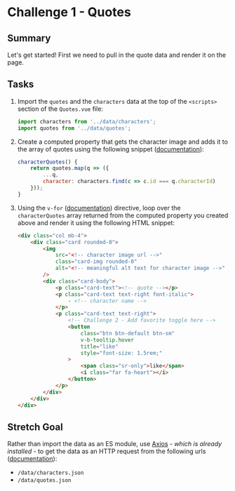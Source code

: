 # Challenge 1 - Quotes

## Summary

Let's get started! First we need to pull in the quote data and render it on the page.

## Tasks

1. Import the `quotes` and the `characters` data at the top of the `<scripts>` section of the `Quotes.vue` file:

    ```js
    import characters from '../data/characters';
    import quotes from '../data/quotes';
    ```

2. Create a computed property that gets the character image and adds it to the array of quotes using the following snippet ([documentation](!https://vuejs.org/v2/guide/computed.html)):

    ```js
    characterQuotes() {
        return quotes.map(q => ({
            ...q,
            character: characters.find(c => c.id === q.characterId)
        }));
    }
    ```

3. Using the `v-for` ([documentation](!https://vuejs.org/v2/guide/list.html)) directive, loop over the `characterQuotes` array returned from the computed property you created above and render it using the following HTML snippet:

    ```html
    <div class="col mb-4">
        <div class="card rounded-0">
            <img
                src="<!-- character image url -->"
                class="card-img rounded-0"
                alt="<!-- meaningful alt text for character image -->"
            />
            <div class="card-body">
                <p class="card-text"><!-- quote --></p>
                <p class="card-text text-right font-italic">
                    - <!-- character name -->
                </p>
                <p class="card-text text-right">
                    <!-- Challenge 2 - Add favorite toggle here -->
                    <button
                        class="btn btn-default btn-sm"
                        v-b-tooltip.hover
                        title="like"
                        style="font-size: 1.5rem;"
                    >
                        <span class="sr-only">like</span>
                        <i class="far fa-heart"></i>
                    </button>
                </p>
            </div>
        </div>
    </div>
    ```

## Stretch Goal

Rather than import the data as an ES module, use [Axios](https://github.com/axios/axios) - _which is already installed_ - to get the data as an HTTP request from the following urls ([documentation](https://vuejs.org/v2/cookbook/using-axios-to-consume-apis.html)):

-   `/data/characters.json`
-   `/data/quotes.json`
